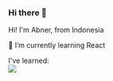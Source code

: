 ### Hi there 👋

<!--
**alvinabner/alvinabner** is a ✨ _special_ ✨ repository because its `README.md` (this file) appears on your GitHub profile.

Here are some ideas to get you started:
-->
Hi! I'm Abner, from Indonesia

🌱 I’m currently learning React

I've learned:<br>
<a href="https://discord.gg/qjzm8CGG3S"><img src="https://img.shields.io/badge/Discord-7289DA?style=for-the-badge&logo=discord&logoColor=white" onClick="https://discord.gg/qjzm8CGG3S" /></a>
